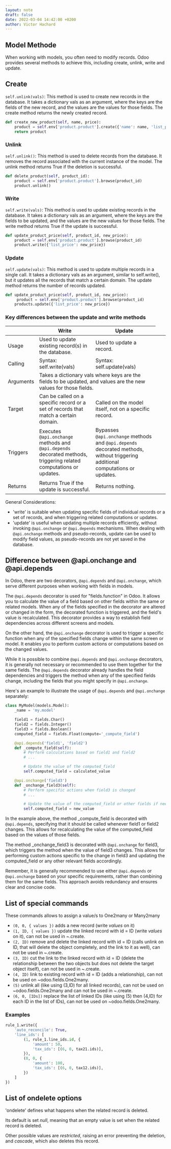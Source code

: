```yaml
---
layout: note
draft: false
date: 2022-03-04 14:42:00 +0200
author: Victor Hachard
---
```


## Model Methode

When working with models, you often need to modify records. Odoo provides several methods to achieve this, including create, unlink, write and update.

## Create

`self.unlink(vals)`: This method is used to create new records in the database. It takes a dictionary vals as an argument, where the keys are the fields of the new record, and the values are the values for those fields. The create method returns the newly created record.

```py
def create_new_product(self, name, price):
    product = self.env['product.product'].create({'name': name, 'list_price': price})
    return product
```

### Unlink

`self.unlink()`: This method is used to delete records from the database. It removes the record associated with the current instance of the model. The unlink method returns True if the deletion is successful.

```py
def delete_product(self, product_id):
    product = self.env['product.product'].browse(product_id)
    product.unlink()
```

### Write

`self.write(vals)`: This method is used to update existing records in the database. It takes a dictionary vals as an argument, where the keys are the fields to be updated, and the values are the new values for those fields. The write method returns True if the update is successful.

```py
def update_product_price(self, product_id, new_price):
    product = self.env['product.product'].browse(product_id)
    product.write({'list_price': new_price})
```


### Update

`self.update(vals)`: This method is used to update multiple records in a single call. It takes a dictionary vals as an argument, similar to self.write(), but it updates all the records that match a certain domain. The update method returns the number of records updated.

```py
def update_product_price(self, product_id, new_price):
     product = self.env['product.product'].browse(product_id)
    products.update({'list_price': new_price})
```

### Key differences between the update and write methods

| | Write | Update |
| --- | --- | --- |
| Usage | Used to update existing record(s) in the database. | Used to update a record. |
| Calling | Syntax: self.write(vals) | Syntax: self.update(vals) |
| Arguments <td colspan=2> Takes a dictionary vals where keys are the fields to be updated, and values are the new values for those fields. |
| Target | Can be called on a specific record or a set of records that match a certain domain. | Called on the model itself, not on a specific record. |
| Triggers | Executes `@api.onchange` methods and `@api.depends` decorated methods, triggering related computations or updates. | Bypasses `@api.onchange` methods and `@api.depends` decorated methods, without triggering additional computations or updates. |
| Returns | Returns True if the update is successful. | Returns nothing. |

General Considerations:

- 'write' is suitable when updating specific fields of individual records or a set of records, and when triggering related computations or updates.
- 'update' is useful when updating multiple records efficiently, without invoking `@api.onchange` or `@api.depends` mechanisms. When dealing with `@api.onchange` methods and pseudo-records, update can be used to modify field values, as pseudo-records are not yet saved in the database.

## Difference between @api.onchange and @api.depends

In Odoo, there are two decorators, `@api.depends` and `@api.onchange`, which serve different purposes when working with fields in models.

The `@api.depends` decorator is used for "fields.function" in Odoo. It allows you to calculate the value of a field based on other fields within the same or related models. When any of the fields specified in the decorator are altered or changed in the form, the decorated function is triggered, and the field's value is recalculated. This decorator provides a way to establish field dependencies across different screens and models.

On the other hand, the `@api.onchange` decorator is used to trigger a specific function when any of the specified fields change within the same screen or model. It enables you to perform custom actions or computations based on the changed values.

While it is possible to combine `@api.depends` and `@api.onchange` decorators, it is generally not necessary or recommended to use them together for the same fields. The `@api.depends` decorator already handles the field dependencies and triggers the method when any of the specified fields change, including the fields that you might specify in `@api.onchange`.

Here's an example to illustrate the usage of `@api.depends` and `@api.onchange` separately:

```py
class MyModel(models.Model):
    _name = 'my.model'

    field1 = fields.Char()
    field2 = fields.Integer()
    field3 = fields.Boolean()
    computed_field = fields.Float(compute='_compute_field')

    @api.depends('field1', 'field2')
    def _compute_field(self):
        # Perform calculations based on field1 and field2
        # ...

        # Update the value of the computed_field
        self.computed_field = calculated_value

    @api.onchange('field3')
    def _onchange_field3(self):
        # Perform specific actions when field3 is changed
        # ...

        # Update the value of the computed_field or other fields if needed
        self.computed_field = new_value
```

In the example above, the method _compute_field is decorated with `@api.depends`, specifying that it should be called whenever field1 or field2 changes. This allows for recalculating the value of the computed_field based on the values of those fields.

The method _onchange_field3 is decorated with `@api.onchange` for field3, which triggers the method when the value of field3 changes. This allows for performing custom actions specific to the change in field3 and updating the computed_field or any other relevant fields accordingly.

Remember, it is generally recommended to use either `@api.depends` or `@api.onchange` based on your specific requirements, rather than combining them for the same fields. This approach avoids redundancy and ensures clear and concise code.



## List of special commands

These commands allows to assign a value/s to One2many or Many2many

-   `(0, 0, { values })` adds a new record (write *values* on it)
-   `(1, ID, { values })` update the linked record with id = ID (write *values* on it), can not be used in ~.create.
-   `(2, ID)` remove and delete the linked record with id = ID (calls unlink on ID, that will delete the object completely, and the link to it as well), can not be used in ~.create.
-   `(3, ID)` cut the link to the linked record with id = ID (delete the relationship between the two objects but does not delete the target object itself), can not be used in ~.create.
-   `(4, ID)` link to existing record with id = ID (adds a relationship), can not be used on ~odoo.fields.One2many.
-   `(5)` unlink all (like using (3,ID) for all linked records), can not be used on ~odoo.fields.One2many and can not be used in ~.create.
-   `(6, 0, [IDs])` replace the list of linked IDs (like using (5) then (4,ID) for each ID in the list of IDs), can not be used on ~odoo.fields.One2many.

### Examples

```py
rule_1.write({
    'auto_reconcile': True,
    'line_ids': [
        (1, rule_1.line_ids.id, {
            'amount': 50,
            'tax_ids': [(6, 0, tax21.ids)],
        }),
        (0, 0, {
            'amount': 100,
            'tax_ids': [(6, 0, tax12.ids)],
        })
    ]
})
```

## List of ondelete options

'ondelete' defines what happens when the related record is deleted.

Its default is set *null*, meaning that an empty value is set when the related record is deleted.

Other possible values are *restricted*, raising an error preventing the deletion, and *cascade*, which also deletes this record.